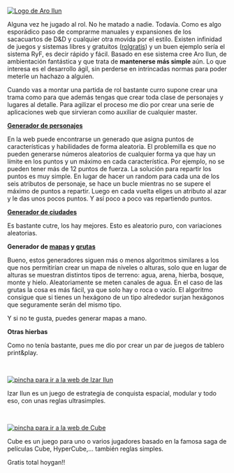 <p><a href="http://aroilun.nafarroa.org/" target="_new" title="Pincha para ir a la web del juego"><img src="http://aroilun.nafarroa.org/irudiak/logoa.png" border="0" title="Logo de Aro Ilun" /></a></p>
<p>Alguna vez he jugado al rol. No he matado a nadie. Todav&iacute;a. Como es algo espor&aacute;dico paso de comprarme manuales y expansiones de los sacacuartos de D&amp;D y cualquier otra movida por el estilo. Existen infinidad de juegos y sistemas libres y gratuitos (<a href="http://www.rolgratis.com">rolgratis</a>) y un buen ejemplo ser&iacute;a el sistema RyF, es decir r&aacute;pido y f&aacute;cil. Basado en ese sistema cree Aro Ilun, de ambientaci&oacute;n fant&aacute;stica y que trata de <strong>mantenerse m&aacute;s simple </strong>a&uacute;n. Lo que interesa es el desarrollo &aacute;gil, sin perderse en intrincadas normas para poder meterle un hachazo a alguien.</p>
<p>Cuando vas a montar una partida de rol bastante curro supone crear una trama como para que adem&aacute;s tengas que crear toda clase de personajes y lugares al detalle. Para agilizar el proceso me dio por crear una serie de aplicaciones web que sirvieran como auxiliar de cualquier master.</p>
<p><a href="http://aroilun.nafarroa.org/index.php?orria=pertsonaiak" target="_new"><strong>Generador de personajes</strong></a></p>
<p>En la web puede encontrarse un generado que asigna puntos de caracter&iacute;sticas y habilidades de forma aleatoria. El problemilla es que no pueden generarse n&uacute;meros aleatorios de cualquier forma ya que hay un l&iacute;mite en los puntos y un m&aacute;ximo en cada caracter&iacute;stica. Por ejemplo, no se pueden tener m&aacute;s de 12 puntos de fuerza. La soluci&oacute;n para repartir los puntos es muy simple. En lugar de hacer un random para cada una de los seis atributos de personaje, se hace un bucle mientras no se supere el m&aacute;ximo de puntos a repartir. Luego en cada vuelta eliges un atributo al azar y le das unos pocos puntos. Y as&iacute; poco a poco vas repartiendo puntos.</p>
<p><a href="http://aroilun.nafarroa.org/index.php?orria=hiriak" target="_new"><strong>Generador de ciudades</strong></a></p>
<p>Es bastante cutre, los hay mejores. Esto es aleatorio puro, con variaciones aleatorias.</p>
<p><strong>Generador de <a href="http://aroilun.nafarroa.org/index.php?orria=mapak" target="_new">mapas</a> y <a href="http://aroilun.nafarroa.org/index.php?orria=kobazuloak" target="_new">grutas</a></strong></p>
<p>Bueno, estos generadores siguen m&aacute;s o menos algoritmos similares a los que nos permitir&iacute;an crear un mapa de niveles o alturas, solo que en lugar de alturas se muestran distintos tipos de terreno: agua, arena, hierba, bosque, monte y hielo. Aleatoriamente se meten canales de agua. En el caso de las grutas la cosa es m&aacute;s f&aacute;cil, ya que solo hay o roca o vac&iacute;o. El algoritmo consigue que si tienes un hex&aacute;gono de un tipo alrededor surjan hex&aacute;gonos que seguramente ser&aacute;n del mismo tipo.</p>
<p>Y si no te gusta, puedes generar mapas a mano.</p>
<p><strong>Otras hierbas</strong></p>
<p>Como no ten&iacute;a bastante, pues me dio por crear un par de juegos de tablero print&amp;play.</p>
<p>&nbsp;</p>
<p><a href="http://izarilun.nafarroa.org"><img src="http://cube.nafarroa.org/irudiak/logoizarilun.png" border="0" title="pincha para ir a la web de Izar Ilun" /></a></p>
<p>Izar Ilun es un juego de estrategia de conquista espacial, modular y todo eso, con unas reglas ultrasimples.</p>
<p>&nbsp;</p>
<p><a href="http://cube.nafarroa.org"><img src="http://images.boardgamegeek.com/images/pic370939.jpg" border="0" title="pincha para ir a la web de Cube" /></a></p>
<p>Cube es un juego para uno o varios jugadores basado en la famosa saga de pel&iacute;culas Cube, HyperCube,... tambi&eacute;n reglas simples.</p>
<p>Gratis total hoygan!!</p>